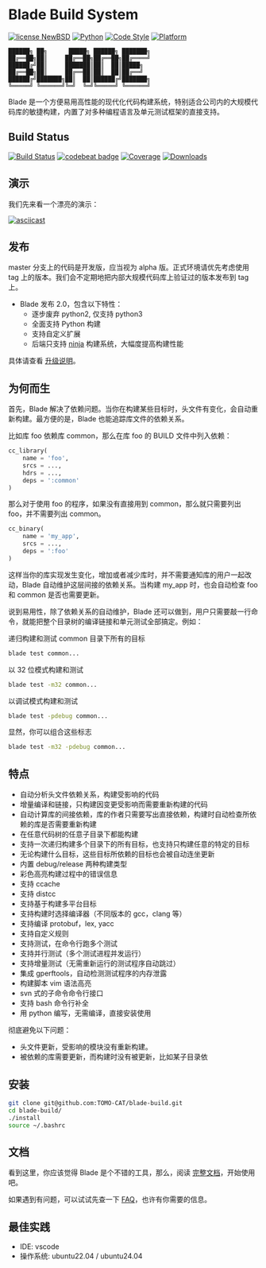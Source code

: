 # Blade Build System

[![license NewBSD](https://img.shields.io/badge/License-NewBSD-yellow.svg)](COPYING)
[![Python](https://img.shields.io/badge/language-python2,3-blue.svg)](https://www.python.org/)
[![Code Style](https://img.shields.io/badge/code%20style-google-blue.svg)](https://google.github.io/styleguide/pyguide.html)
[![Platform](https://img.shields.io/badge/platform-linux%20%7C%20macos-lightgrey.svg)](doc/zh_CN/prerequisites.md)

```text
██████╗ ██╗      █████╗ ██████╗ ███████╗
██╔══██╗██║     ██╔══██╗██╔══██╗██╔════╝
██████╔╝██║     ███████║██║  ██║█████╗
██╔══██╗██║     ██╔══██║██║  ██║██╔══╝
██████╔╝███████╗██║  ██║██████╔╝███████╗
╚═════╝ ╚══════╝╚═╝  ╚═╝╚═════╝ ╚══════╝
```

Blade 是一个方便易用高性能的现代化代码构建系统，特别适合公司内的大规模代码库的敏捷构建，内置了对多种编程语言及单元测试框架的直接支持。

## Build Status

[![Build Status](https://travis-ci.org/chen3feng/blade-build.svg?branch=master)](https://travis-ci.org/chen3feng/blade-build)
[![codebeat badge](https://codebeat.co/badges/e0d861b7-47cc-4023-9784-7d54246a3576)](https://codebeat.co/projects/github-com-chen3feng-blade-build-master)
[![Coverage](https://coveralls.io/repos/chen3feng/blade-build/badge.svg?branch=master)](https://coveralls.io/github/chen3feng/blade-build)
[![Downloads](https://img.shields.io/github/downloads/chen3feng/blade-build/total.svg)](https://github.com/chen3feng/blade-build/releases)

## 演示

我们先来看一个漂亮的演示：

[![asciicast](https://asciinema.org/a/o9uQ2uia4OVqghXUid7XSNjv1.svg)](https://asciinema.org/a/o9uQ2uia4OVqghXUid7XSNjv1)

## 发布

master 分支上的代码是开发版，应当视为 alpha 版。正式环境请优先考虑使用 tag 上的版本。我们会不定期地把内部大规模代码库上验证过的版本发布到 tag 上。

* Blade 发布 2.0，包含以下特性：
  * 逐步废弃 python2, 仅支持 python3
  * 全面支持 Python 构建
  * 支持自定义扩展
  * 后端只支持 [ninja](doc/zh_CN/config.md#global_config) 构建系统，大幅度提高构建性能

具体请查看 [升级说明](doc/zh_CN/upgrade-to-v2.md)。

## 为何而生

首先，Blade 解决了依赖问题。当你在构建某些目标时，头文件有变化，会自动重新构建。最方便的是，Blade 也能追踪库文件的依赖关系。

比如库 foo 依赖库 common，那么在库 foo 的 BUILD 文件中列入依赖：

```python
cc_library(
    name = 'foo',
    srcs = ...,
    hdrs = ...,
    deps = ':common'
)
```

那么对于使用 foo 的程序，如果没有直接用到 common，那么就只需要列出 foo，并不需要列出 common。

```python
cc_binary(
    name = 'my_app',
    srcs = ...,
    deps = ':foo'
)
```

这样当你的库实现发生变化，增加或者减少库时，并不需要通知库的用户一起改动，Blade 自动维护这层间接的依赖关系。当构建 my_app 时，也会自动检查 foo 和 common 是否也需要更新。

说到易用性，除了依赖关系的自动维护，Blade 还可以做到，用户只需要敲一行命令，就能把整个目录树的编译链接和单元测试全部搞定。例如：

递归构建和测试 common 目录下所有的目标

```bash
blade test common...
```

以 32 位模式构建和测试

```bash
blade test -m32 common...
```

以调试模式构建和测试

```bash
blade test -pdebug common...
```

显然，你可以组合这些标志

```bash
blade test -m32 -pdebug common...
```

## 特点

* 自动分析头文件依赖关系，构建受影响的代码
* 增量编译和链接，只构建因变更受影响而需要重新构建的代码
* 自动计算库的间接依赖，库的作者只需要写出直接依赖，构建时自动检查所依赖的库是否需要重新构建
* 在任意代码树的任意子目录下都能构建
* 支持一次递归构建多个目录下的所有目标，也支持只构建任意的特定的目标
* 无论构建什么目标，这些目标所依赖的目标也会被自动连坐更新
* 内置 debug/release 两种构建类型
* 彩色高亮构建过程中的错误信息
* 支持 ccache
* 支持 distcc
* 支持基于构建多平台目标
* 支持构建时选择编译器（不同版本的 gcc，clang 等）
* 支持编译 protobuf，lex, yacc
* 支持自定义规则
* 支持测试，在命令行跑多个测试
* 支持并行测试（多个测试进程并发运行）
* 支持增量测试（无需重新运行的测试程序自动跳过）
* 集成 gperftools，自动检测测试程序的内存泄露
* 构建脚本 vim 语法高亮
* svn 式的子命令命令行接口
* 支持 bash 命令行补全
* 用 python 编写，无需编译，直接安装使用

彻底避免以下问题：

* 头文件更新，受影响的模块没有重新构建。
* 被依赖的库需要更新，而构建时没有被更新，比如某子目录依

## 安装

```bash
git clone git@github.com:TOMO-CAT/blade-build.git
cd blade-build/
./install
source ~/.bashrc
```

## 文档

看到这里，你应该觉得 Blade 是个不错的工具，那么，阅读 [完整文档](doc/zh_CN/README.md)，开始使用吧。

如果遇到有问题，可以试试先查一下 [FAQ](doc/zh_CN/FAQ.md)，也许有你需要的信息。

## 最佳实践

* IDE: vscode
* 操作系统: ubuntu22.04 / ubuntu24.04
